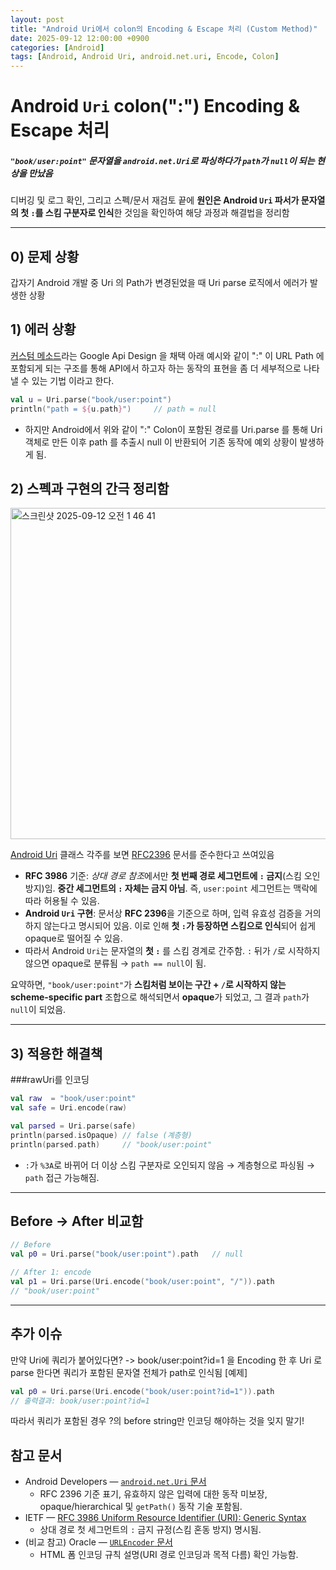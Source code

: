 ```yaml
---
layout: post
title: "Android Uri에서 colon의 Encoding & Escape 처리 (Custom Method)"
date: 2025-09-12 12:00:00 +0900
categories: [Android]
tags: [Android, Android Uri, android.net.uri, Encode, Colon]
---
```


# Android `Uri` colon(":") Encoding & Escape 처리

##### `"book/user:point"` 문자열을 `android.net.Uri`로 파싱하다가 `path`가 `null`이 되는 현상을 만났음
디버깅 및 로그 확인, 그리고 스펙/문서 재검토 끝에 **원인은 Android `Uri` 파서가 문자열의 첫 `:`를 스킴 구분자로 인식**한 것임을 확인하여 해당 과정과 해결법을 정리함

---
## 0) 문제 상황
갑자기 Android 개발 중 Uri 의 Path가 변경된었을 때 Uri parse 로직에서 에러가 발생한 상황

## 1) 에러 상황

[커스텀 메소드](https://cloud.google.com/apis/design/custom_methods?hl=ko)라는 Google Api Design 을 채택
아래 예시와 같이 ":" 이 URL Path 에 포함되게 되는 구조를 통해 API에서 하고자 하는 동작의 표현을 좀 더 세부적으로 나타낼 수 있는 기법 이라고 한다.

```kotlin
val u = Uri.parse("book/user:point")
println("path = ${u.path}")     // path = null
```

- 하지만 Android에서 위와 같이 ":" Colon이 포함된 경로를 Uri.parse 를 통해 Uri 객체로 만든 이후 path 를 추출시 null 이 반환되어 기존 동작에 예외 상황이 발생하게 됨.


## 2) 스펙과 구현의 간극 정리함
<img width="911" height="530" alt="스크린샷 2025-09-12 오전 1 46 41" src="https://github.com/user-attachments/assets/71b5282c-a964-4d1f-b317-7020ea21af93" />

[Android Uri](https://developer.android.com/reference/android/net/Uri) 클래스 각주를 보면 [RFC2396](https://www.rfc-editor.org/rfc/rfc2396.html) 문서를 준수한다고 쓰여있음

- **RFC 3986** 기준: *상대 경로 참조*에서만 **첫 번째 경로 세그먼트에 `:` 금지**(스킴 오인 방지)임. **중간 세그먼트의 `:` 자체는 금지 아님**. 즉, `user:point` 세그먼트는 맥락에 따라 허용될 수 있음.
- **Android `Uri` 구현**: 문서상 **RFC 2396**을 기준으로 하며, 입력 유효성 검증을 거의 하지 않는다고 명시되어 있음. 이로 인해 **첫 `:`가 등장하면 스킴으로 인식**되어 쉽게 opaque로 떨어질 수 있음.
- 따라서 Android `Uri`는 문자열의 **첫 `:`** 를 스킴 경계로 간주함. `:` 뒤가 `/`로 시작하지 않으면 opaque로 분류됨 → `path == null`이 됨.

요약하면, `"book/user:point"`가 **스킴처럼 보이는 구간 + `/`로 시작하지 않는 scheme-specific part** 조합으로 해석되면서 **opaque**가 되었고, 그 결과 `path`가 `null`이 되었음.

---

## 3) 적용한 해결책

###rawUri를 인코딩

```kotlin
val raw  = "book/user:point"
val safe = Uri.encode(raw)

val parsed = Uri.parse(safe)
println(parsed.isOpaque) // false (계층형)
println(parsed.path)     // "book/user:point"
```
- `:`가 `%3A`로 바뀌어 더 이상 스킴 구분자로 오인되지 않음 → 계층형으로 파싱됨 → `path` 접근 가능해짐.
---

## Before → After 비교함

```kotlin
// Before
val p0 = Uri.parse("book/user:point").path   // null

// After 1: encode
val p1 = Uri.parse(Uri.encode("book/user:point", "/")).path
// "book/user:point"
```

---

## 추가 이슈
만약 Uri에 쿼리가 붙어있다면?
-> book/user:point?id=1 을 Encoding 한 후 Uri 로 parse 한다면 쿼리가 포함된 문자열 전체가 path로 인식됨
[예제]
```kotlin
val p0 = Uri.parse(Uri.encode("book/user:point?id=1")).path   
// 출력결과: book/user:point?id=1
```
  
따라서 쿼리가 포함된 경우 ?의 before string만 인코딩 해야하는 것을 잊지 말기!

## 참고 문서

- Android Developers — [`android.net.Uri` 문서](https://developer.android.com/reference/android/net/Uri)  
  - RFC 2396 기준 표기, 유효하지 않은 입력에 대한 동작 미보장, opaque/hierarchical 및 `getPath()` 동작 기술 포함됨.
- IETF — [RFC 3986 Uniform Resource Identifier (URI): Generic Syntax](https://www.rfc-editor.org/rfc/rfc3986)  
  - 상대 경로 첫 세그먼트의 `:` 금지 규정(스킴 혼동 방지) 명시됨.
- (비교 참고) Oracle — [`URLEncoder` 문서](https://docs.oracle.com/javase/8/docs/api/java/net/URLEncoder.html)  
  - HTML 폼 인코딩 규칙 설명(URI 경로 인코딩과 목적 다름) 확인 가능함.
